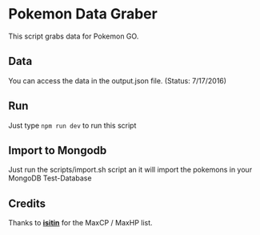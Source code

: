 # Pokemon Data Graber

This script grabs data for Pokemon GO.

## Data
You can access the data in the output.json file. (Status: 7/17/2016)

## Run
Just type `npm run dev` to run this script

## Import to Mongodb
Just run the scripts/import.sh script an it will import the pokemons in your MongoDB Test-Database

## Credits

Thanks to [__isitin__](https://www.reddit.com/user/__isitin__) for the MaxCP / MaxHP list.